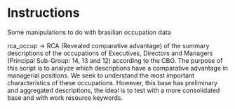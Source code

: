 # Instructions
Some manipulations to do with brasilian occupation data

rca_occup -> 
RCA (Revealed comparative advantage) of the summary descriptions of the occupations of Executives, Directors and Managers (Principal Sub-Group: 14, 13 and 12) according to the CBO. The purpose of this script is to analyze which descriptions have a comparative advantage in managerial positions. We seek to understand the most important characteristics of these occupations. However, this base has preliminary and aggregated descriptions, the ideal is to test with a more consolidated base and with work resource keywords.
